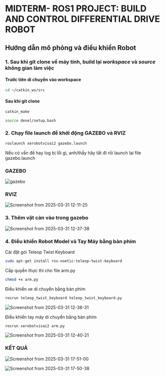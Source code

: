 # MIDTERM- ROS1 PROJECT: BUILD AND CONTROL DIFFERENTIAL DRIVE ROBOT 

## Hướng dẫn mô phỏng và điều khiển Robot
### 1. Sau khi git clone về máy tính, build lại *workspace* và *source* không gian làm việc
#### Trước tiên di chuyển vào workspace
```bash
cd ~/catkin_ws/src
```
#### Sau khi git clone 
```bash
catkin_make
```
```bash
source devel/setup.bash
```
### 2. Chạy file launch để khởi động GAZEBO và RVIZ

```bash
roslaunch xerobotvisai2 gazebo.launch
```
Nếu có vấn đề hay log bị lỗi gì, anh/thầy hãy tắt đi rồi launch lại file gazebo.launch 

### GAZEBO
![gazebo](https://github.com/user-attachments/assets/14a39cef-c9ea-4daa-aa5d-4e541e89e717)

### RVIZ
![Screenshot from 2025-03-31 12-11-25](https://github.com/user-attachments/assets/d222ed8f-c159-4ce3-8ad4-782151fcf6b9)

### 3. Thêm vật cản vào trong gazebo
![Screenshot from 2025-03-31 12-37-38](https://github.com/user-attachments/assets/206224f7-5520-42c6-a7be-3e34e2956ca5)


### 4. Điểu khiển Robot Model và Tay Máy bằng bàn phím

Cài đặt gói Teleop Twist Keyboard 
```bash
sudo apt-get install ros-noetic-teleop-twist-keyboard
```

Cấp quyền thực thi cho file arm.py
```bash
chmod +x arm.py
```

Điều khiển xe di chuyển bằng bàn phím
```bash
rosrun teleop_twist_keyboard teleop_twist_keyboard.py
```
![Screenshot from 2025-03-31 12-38-31](https://github.com/user-attachments/assets/942cfe5e-c11d-44d8-ac04-3358da5bbe52)

Điều khiển tay máy di chuyển bằng bàn phím
```bash
rosrun xerobotvisai2 arm.py
```
![Screenshot from 2025-03-31 12-40-21](https://github.com/user-attachments/assets/bf66ac40-b21e-447f-934a-e458505f4f8a)

### KẾT QUẢ 

![Screenshot from 2025-03-31 17-51-00](https://github.com/user-attachments/assets/706cb988-a809-4d96-ba8f-4f6a9edae095)

![Screenshot from 2025-03-31 17-50-38](https://github.com/user-attachments/assets/5d59cf38-7a0c-4b6d-acd4-416717ca836b)


